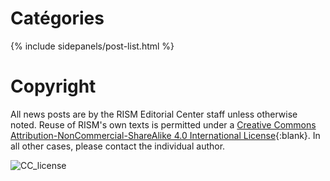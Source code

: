 # Catégories

{% include sidepanels/post-list.html %}

# Copyright

All news posts are by the RISM Editorial Center staff unless otherwise noted. Reuse of RISM's own texts is permitted under a [Creative Commons Attribution-NonCommercial-ShareAlike 4.0 International License](http://creativecommons.org/licenses/by-nc-sa/4.0/){:blank}. In all other cases, please contact the individual author.

![CC_license](/images/CC_license.png)

